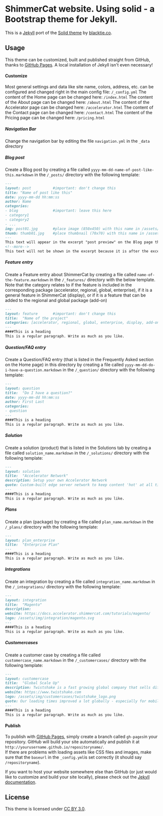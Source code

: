 ShimmerCat website. Using solid - a Bootstrap theme for Jekyll.
============
This is a [Jekyll](http://jekyllrb.com/) port of the [Solid theme](http://www.blacktie.co/2014/05/solid-multipurpose-theme/) by [blacktie.co](http://www.blacktie.co/).

## Usage
This theme can be customized, built and published straight from GitHub, thanks to [GitHub Pages](https://pages.github.com/). A local installation of Jekyll isn't even necessary!

#### Customize  
Most general settings and data like site name, colors, address, etc. can be configured and changed right in the main config file: `/_config.yml`
The content of the Home page can be changed here: `/index.html`
The content of the About page can be changed here: `/about.html`
The content of the Accelerator page can be changed here: `/accelerator.html`
The content of the Contact page can be changed here: `/contact.html`
The content of the Pricing page can be changed here: `/pricing.html`
##### Navigation Bar
Change the navigation bar by editing the file `navigation.yml` in the `_data` directory
##### Blog post
Create a Blog post by creating a file called `yyyy-mm-dd-name-of-post-like-this.markdown` in the `/_posts/` directory with the following template:
```markdown
---
layout: post          #important: don't change this
title: "Name of post like this"
date: yyyy-mm-dd hh:mm:ss
author: Name
categories:
- blog                #important: leave this here
- category1
- category2
- ...
img: post01.jpg       #place image (850x450) with this name in /assets/img/blog/
thumb: thumb01.jpg    #place thumbnail (70x70) with this name in /assets/img/blog/thumbs/
---
This text will appear in the excerpt "post preview" on the Blog page that lists all the posts.
<!--more-->
This text will not be shown in the excerpt because it is after the excerpt separator.
```
##### Feature entry
Create a Feature entry about ShimmerCat by creating a file called `name-of-the-feature.markdown` in the `/_features/` directory with the below template. Note that the category relates to if the feature is included in the corresponding package (accelerator, regional, global, enterprise), if it is a general feature in ShimmerCat (display), or if it is a feature that can be added to the regional and global package (add-on)
```markdown
---
layout: feature       #important: don't change this
title:  "Name of the project"
categories: [accelerator, regional, global, enterprise, display, add-on]
---
####This is a heading
This is a regular paragraph. Write as much as you like.
```
##### Question/FAQ entry
Create a Question/FAQ entry (that is listed in the Frequently Asked section on the Home page) in this directory by creating a file called `yyyy-mm-dd-do-i-have-a-question.markdown` in the `/_question/` directory with the following template:
```markdown
---
layout: question
title:  "Do I have a question?"
date: yyyy-mm-dd hh:mm:ss
author: First Last
categories:
- question
---
####This is a heading
This is a regular paragraph. Write as much as you like.
```
##### Solution
Create a solution (product) that is listed in the Solutions tab by creating a file called `solution_name.markdown` in the `/_solutions/` directory with the following template:
```markdown
---
layout: solution
title:  "Accelerator Network"
description: Setup your own Accelerator Network
quote: Custom-built edge server network to keep content 'hot' at all times for for high availability e-commerces
---
####This is a heading
This is a regular paragraph. Write as much as you like.
```
##### Plans
Create a plan (package) by creating a file called `plan_name.markdown` in the `/_plans/` directory with the following template:
```markdown
---
layout: plan_enterprise
title:  "Enterprise Plan"
---
####This is a heading
This is a regular paragraph. Write as much as you like.
```
##### Integrations
Create an integration by creating a file called `integration_name.markdown` in the `/_integrations/` directory with the following template:
```markdown
---
layout: integration
title:  "Magento"
description:
website: https://docs.accelerator.shimmercat.com/tutorials/magento/
logo: /assets/img/integration/magento.svg
---
####This is a heading
This is a regular paragraph. Write as much as you like.
```
##### Customercases
Create a customer case by creating a file called `customercase_name.markdown` in the `/_customercases/` directory with the following template:
```markdown
---
layout: customercase
title:  "Global Scale Up"
description: Twistshake is a fast growing global company that sells different products for children.
website: https://www.twistshake.com
logo: /assets/img/customercases/twistshake_logo.png
quote: Our loading times improved a lot globally - especially for mobile formats
---
####This is a heading
This is a regular paragraph. Write as much as you like.
```
#### Publish
To publish with [GitHub Pages](https://pages.github.com/), simply create a branch called `gh-pages`in your repository. GitHub will build your site automatically and publish it at `http://yourusername.github.io/repositoryname/`.  
If there are problems with loading assets like CSS files and images, make sure that the `baseurl` in the `_config.yml`is set correctly (it should say `/repositoryname`).

If you want to host your website somewhere else than GitHub (or just would like to customize and build your site locally), please check out the [Jekyll documentation](http://jekyllrb.com/). 

## License
This theme is licensed under [CC BY 3.0](https://creativecommons.org/licenses/by/3.0/).
